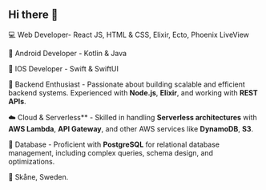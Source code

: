## Hi there 👋

💻 Web Developer- React JS, HTML & CSS, Elixir, Ecto, Phoenix LiveView

📱 Android Developer - Kotlin & Java

📱 IOS Developer - Swift & SwiftUI

🔧 Backend Enthusiast - Passionate about building scalable and efficient backend systems. Experienced with **Node.js**, **Elixir**, and working with **REST APIs**.

☁️ Cloud & Serverless** - Skilled in handling **Serverless architectures** with **AWS Lambda**, **API Gateway**, and other AWS services like **DynamoDB**, **S3**.

🐘 Database - Proficient with **PostgreSQL** for relational database management, including complex queries, schema design, and optimizations.


🏡 Skåne, Sweden.
<!--
**philipAson/philipAson** is a ✨ _special_ ✨ repository because its `README.md` (this file) appears on your GitHub profile.

Here are some ideas to get you started:

- 🔭 I’m currently working on ...
- 🌱 I’m currently learning ...
- 👯 I’m looking to collaborate on ...
- 🤔 I’m looking for help with ...
- 💬 Ask me about ...
- 📫 How to reach me: ...
- 😄 Pronouns: ...
- ⚡ Fun fact: ...
-->
